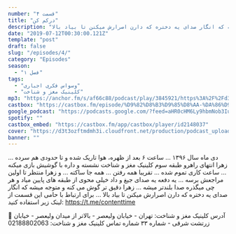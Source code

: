 ```yaml
---
number: "قسمت ۴"
title: "درکم کن"
description: "دی ماه سال ۱۳۹۶ … ساعت ۶ بعد از ظهره، هوا تاریک شده و تا حدودی هم سرده … زهرا انتهای راهرو  طبقه سوم کلینیک مغز و شناخت نشسته و داره با گوشیش بازی میکنه … ساعت کاری تموم شده ... تقریبا همه رفتن ... همه جا ساکته … و زهرا منتظر تا اولین مراجعش برسه … یه دفعه یه صدای جیغ و داد خیلی محوی از طبقه های پایین میاد و هر چی میگذره صدا بلندتر میشه … زهرا دقیق تر گوش می کنه و متوجه میشه که انگار صدای یه دختره که دارن اصرارش میکنن تا بیاد بالا …"
date: "2019-07-12T00:30:00.121Z"
template: "post"
draft: false
slug: "/episodes/4/"
category: "Episodes"
season:
  - "فصل ۱"
tags:
  - "وسواس فکری اجباری"
  - "کلینیک مغز و شناخت"
mp3: "https://anchor.fm/s/af66c88/podcast/play/3845921/https%3A%2F%2Fd3ctxlq1ktw2nl.cloudfront.net%2Fproduction%2F2019-6-12%2F18679882-48000-1-d1dfefd107c34.mp3"
castbox: "https://castbox.fm/episode/%D9%82%D8%B3%D9%85%D8%AA-%DA%86%D9%87%D8%A7%D8%B1%3A-%D8%AF%D8%B1%DA%A9%D9%85-%DA%A9%D9%86-id2148037-id169886787"
google_podcast: "https://podcasts.google.com/?feed=aHR0cHM6Ly9hbmNob3IuZm0vcy9hZjY2Yzg4L3BvZGNhc3QvcnNz&episode=ODZmYzU0NGEtYmJlOS01MjQ0LTkxODctMjdmMTFlMDU1ZTA4"
spotify: ""
castbox_embed: "https://castbox.fm/app/castbox/player/id2148037"
cover: "https://d3t3ozftmdmh3i.cloudfront.net/production/podcast_uploaded_episode/1739218/1739218-1562954283543-d867bef9dfb8c.jpg"
banner: ""
---
```

دی ماه سال ۱۳۹۶ … ساعت ۶ بعد از ظهره، هوا تاریک شده و تا حدودی هم سرده … زهرا انتهای راهرو  طبقه سوم کلینیک مغز و شناخت نشسته و داره با گوشیش بازی میکنه … ساعت کاری تموم شده ... تقریبا همه رفتن ... همه جا ساکته … و زهرا منتظر تا اولین مراجعش برسه … یه دفعه یه صدای جیغ و داد خیلی محوی از طبقه های پایین میاد و هر چی میگذره صدا بلندتر میشه … زهرا دقیق تر گوش می کنه و متوجه میشه که انگار صدای یه دختره که دارن اصرارش میکنن تا بیاد بالا …
برای ارتباط با حامی این قسمت از لینک زیر استفاده کنید:
 https://t.me/contenttime 

 🏨 آدرس کلینیک مغز و شناخت:
تهران - خیابان ولیعصر - بالاتر از میدان ولیعصر - خیابان زرتشت شرقی - شماره ۳۳
 شماره تماس کلینیک مغز و شناخت: 02188802063